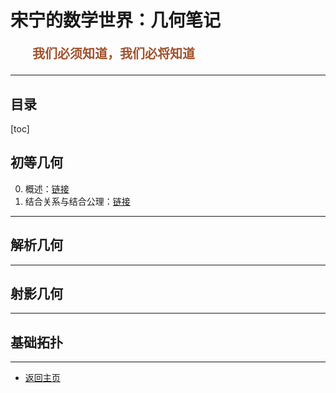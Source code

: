 # 宋宁的数学世界：几何笔记

<p style="color:sienna;font-family:KaiTi;margin-left:35px;font-weight:bold;font-size:20px";>
    我们必须知道，我们必将知道
</p>

---

## 目录

[toc]

## 初等几何

0. 概述：<a href="/html/notes/geometry/basic/00-intro.html">链接</a>
1. 结合关系与结合公理：<a href="/html/notes/geometry/basic/01-jiehe.html">链接</a>

---

## 解析几何

---

## 射影几何

---

## 基础拓扑




---

+ <a href="/index.html"> 返回主页 </a>
